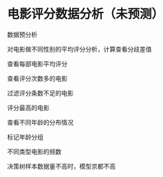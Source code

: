 # 电影评分数据分析（未预测）

数据预分析

对电影做不同性别的平均评分分析，计算查看分歧差值

查看每部电影平均评分

查看评分次数多的电影

过滤评分条数不足的电影

评分最高的电影

查看不同年龄的分布情况

标记年龄分组

不同类型电影的频数

决策树样本数据量不高时，模型京都不高
